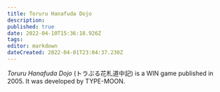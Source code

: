```yaml
---
title: Toruru Hanafuda Dojo
description: 
published: true
date: 2022-04-10T15:36:18.926Z
tags: 
editor: markdown
dateCreated: 2022-04-01T23:04:37.230Z
---
```


_Toruru Hanafuda Dojo_ (<span lang='ja'>トラぶる花札道中記</span>) is a WIN game published in 2005.
It was developed by TYPE-MOON.
